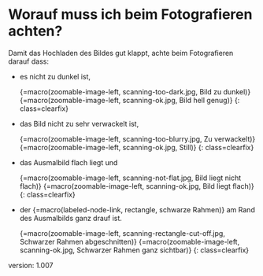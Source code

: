 # Worauf muss ich beim Fotografieren achten?

Damit das Hochladen des Bildes gut klappt, achte beim Fotografieren darauf dass:

* es nicht zu dunkel ist,

    {=macro(zoomable-image-left, scanning-too-dark.jpg, Bild zu dunkel)}
    {=macro(zoomable-image-left, scanning-ok.jpg, Bild hell genug)}
{: class=clearfix}

* das Bild nicht zu sehr verwackelt ist,

    {=macro(zoomable-image-left, scanning-too-blurry.jpg, Zu verwackelt)}
    {=macro(zoomable-image-left, scanning-ok.jpg, Still)}
{: class=clearfix}

* das Ausmalbild flach liegt und

    {=macro(zoomable-image-left, scanning-not-flat.jpg, Bild liegt nicht flach)}
    {=macro(zoomable-image-left, scanning-ok.jpg, Bild liegt flach)}
{: class=clearfix}

* der {=macro(labeled-node-link, rectangle, schwarze Rahmen)} am Rand des Ausmalbilds ganz drauf ist.

    {=macro(zoomable-image-left, scanning-rectangle-cut-off.jpg, Schwarzer Rahmen abgeschnitten)}
    {=macro(zoomable-image-left, scanning-ok.jpg, Schwarzer Rahmen ganz sichtbar)}
{: class=clearfix}


version: 1.007

